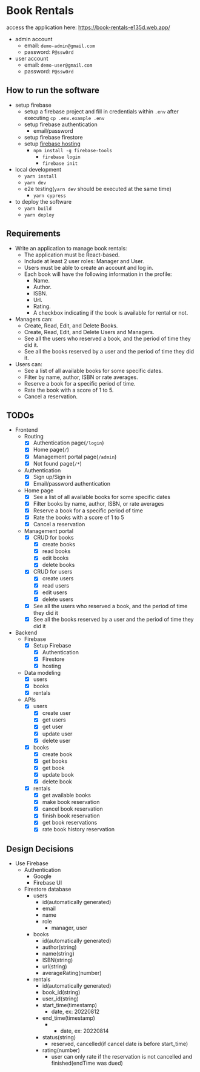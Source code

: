 # Book Rentals

access the application here: https://book-rentals-e135d.web.app/

- admin account
  - email: `demo-admin@gmail.com`
  - password: `P@ssw0rd`
- user account
  - email: `demo-user@gmail.com`
  - password: `P@ssw0rd`

## How to run the software

- setup firebase
  - setup a firebase project and fill in credentials within `.env` after executing `cp .env.example .env`
  - setup firebase authentication
    - email/password
  - setup firebase firestore
  - setup [firebase hosting](https://medium.com/swlh/how-to-deploy-a-react-app-with-firebase-hosting-98063c5bf425)
    - `npm install -g firebase-tools`
      - `firebase login`
      - `firebase init`
- local development
  - `yarn install`
  - `yarn dev`
  - e2e testing(`yarn dev` should be executed at the same time)
    - `yarn cypress`
- to deploy the software
  - `yarn build`
  - `yarn deploy`

## Requirements

- Write an application to manage book rentals:
  - The application must be React-based.
  - Include at least 2 user roles: Manager and User.
  - Users must be able to create an account and log in.
  - Each book will have the following information in the profile:
    - Name.
    - Author.
    - ISBN.
    - Url.
    - Rating.
    - A checkbox indicating if the book is available for rental or not.
- Managers can:
  - Create, Read, Edit, and Delete Books.
  - Create, Read, Edit, and Delete Users and Managers.
  - See all the users who reserved a book, and the period of time they did it.
  - See all the books reserved by a user and the period of time they did it.
- Users can:
  - See a list of all available books for some specific dates.
  - Filter by name, author, ISBN or rate averages.
  - Reserve a book for a specific period of time.
  - Rate the book with a score of 1 to 5.
  - Cancel a reservation.

## TODOs

- Frontend
  - Routing
    - [x] Authentication page(`/login`)
    - [x] Home page(`/`)
    - [x] Management portal page(`/admin`)
    - [x] Not found page(`/*`)
  - Authentication
    - [x] Sign up/Sign in
    - [x] Email/password authentication
  - Home page
    - [x] See a list of all available books for some specific dates
    - [x] Filter books by name, author, ISBN, or rate averages
    - [x] Reserve a book for a specific period of time
    - [x] Rate the books with a score of 1 to 5
    - [x] Cancel a reservation
  - Management portal
    - [x] CRUD for books
      - [x] create books
      - [x] read books
      - [x] edit books
      - [x] delete books
    - [x] CRUD for users
      - [x] create users
      - [x] read users
      - [x] edit users
      - [x] delete users
    - [x] See all the users who reserved a book, and the period of time they did it
    - [x] See all the books reserved by a user and the period of time they did it
- Backend
  - Firebase
    - [x] Setup Firebase
      - [x] Authentication
      - [x] Firestore
      - [x] hosting
  - Data modeling
    - [x] users
    - [x] books
    - [x] rentals
  - APIs
    - [x] users
      - [x] create user
      - [x] get users
      - [x] get user
      - [x] update user
      - [x] delete user
    - [x] books
      - [x] create book
      - [x] get books
      - [x] get book
      - [x] update book
      - [x] delete book
    - [x] rentals
      - [x] get available books
      - [x] make book reservation
      - [x] cancel book reservation
      - [x] finish book reservation
      - [x] get book reservations
      - [x] rate book history reservation

## Design Decisions

- Use Firebase
  - Authentication
    - Google
    - Firebase UI
  - Firestore database
    - users
      - id(automatically generated)
      - email
      - name
      - role
        - manager, user
    - books
      - id(automatically generated)
      - author(string)
      - name(string)
      - ISBN(string)
      - url(string)
      - averageRating(number)
    - rentals
      - id(automatically generated)
      - book_id(string)
      - user_id(string)
      - start_time(timestamp)
        - date, ex: 20220812
      - end_time(timestamp)
        - - date, ex: 20220814
      - status(string)
        - reserved, cancelled(if cancel date is before start_time)
      - rating(number)
        - user can only rate if the reservation is not cancelled and finished(endTime was dued)
